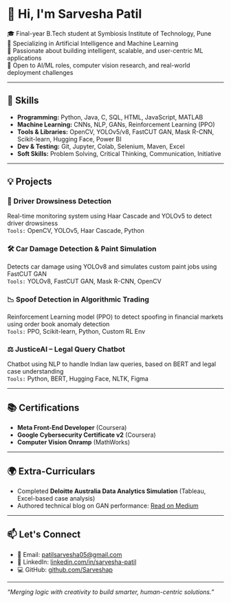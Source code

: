 # 👋 Hi, I'm Sarvesha Patil

🎓 Final-year B.Tech student at Symbiosis Institute of Technology, Pune  
🎯 Specializing in Artificial Intelligence and Machine Learning  
🧠 Passionate about building intelligent, scalable, and user-centric ML applications  
🚀 Open to AI/ML roles, computer vision research, and real-world deployment challenges

---

## 🔧 Skills

- **Programming:** Python, Java, C, SQL, HTML, JavaScript, MATLAB  
- **Machine Learning:** CNNs, NLP, GANs, Reinforcement Learning (PPO)  
- **Tools & Libraries:** OpenCV, YOLOv5/v8, FastCUT GAN, Mask R-CNN, Scikit-learn, Hugging Face, Power BI  
- **Dev & Testing:** Git, Jupyter, Colab, Selenium, Maven, Excel  
- **Soft Skills:** Problem Solving, Critical Thinking, Communication, Initiative

---

## 💡 Projects

### 🚗 Driver Drowsiness Detection
Real-time monitoring system using Haar Cascade and YOLOv5 to detect driver drowsiness  
`Tools:` OpenCV, YOLOv5, Haar Cascade, Python

### 🛠️ Car Damage Detection & Paint Simulation
Detects car damage using YOLOv8 and simulates custom paint jobs using FastCUT GAN  
`Tools:` YOLOv8, FastCUT GAN, Mask R-CNN, OpenCV

### 📉 Spoof Detection in Algorithmic Trading
Reinforcement Learning model (PPO) to detect spoofing in financial markets using order book anomaly detection  
`Tools:` PPO, Scikit-learn, Python, Custom RL Env

### ⚖️ JusticeAI – Legal Query Chatbot
Chatbot using NLP to handle Indian law queries, based on BERT and legal case understanding  
`Tools:` Python, BERT, Hugging Face, NLTK, Figma

---

## 📚 Certifications

- **Meta Front-End Developer** (Coursera)  
- **Google Cybersecurity Certificate v2** (Coursera)  
- **Computer Vision Onramp** (MathWorks)

---

## 🌍 Extra-Curriculars

- Completed **Deloitte Australia Data Analytics Simulation** (Tableau, Excel-based case analysis)  
- Authored technical blog on GAN performance: [Read on Medium](https://medium.com/@sarveshap/medmnist-gan-comparison)

---

## 📫 Let's Connect

- 📧 Email: [patilsarvesha05@gmail.com](mailto:patilsarvesha05@gmail.com)  
- 🔗 LinkedIn: [linkedin.com/in/sarvesha-patil](https://www.linkedin.com/in/sarvesha-patil)  
- 💻 GitHub: [github.com/Sarveshap](https://github.com/Sarveshap)

---

*“Merging logic with creativity to build smarter, human-centric solutions.”*
